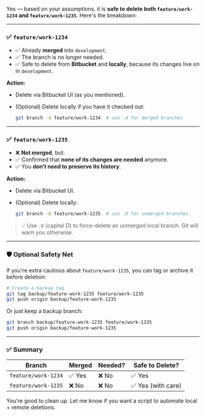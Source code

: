 Yes — based on your assumptions, it is **safe to delete both `feature/work-1234` and `feature/work-1235`**. Here's the breakdown:

---

### ✅ `feature/work-1234`

* ✅ Already **merged** into `development`.
* ✅ The branch is no longer needed.
* ✅ Safe to delete from **Bitbucket** and **locally**, because its changes live on in `development`.

**Action:**

* Delete via Bitbucket UI (as you mentioned).
* (Optional) Delete locally if you have it checked out:

  ```bash
  git branch -d feature/work-1234  # use -d for merged branches
  ```

---

### ✅ `feature/work-1235`

* ❌ **Not merged**, but:
* ✅ Confirmed that **none of its changes are needed** anymore.
* ✅ You **don’t need to preserve its history**.

**Action:**

* Delete via Bitbucket UI.
* (Optional) Delete locally:

  ```bash
  git branch -D feature/work-1235  # use -D for unmerged branches
  ```

> 💡 Use `-D` (capital D) to force-delete an unmerged local branch. Git will warn you otherwise.

---

### 🛡️ Optional Safety Net

If you're extra cautious about `feature/work-1235`, you can tag or archive it before deletion:

```bash
# Create a backup tag
git tag backup/feature-work-1235 feature/work-1235
git push origin backup/feature-work-1235
```

Or just keep a backup branch:

```bash
git branch backup/feature-work-1235 feature/work-1235
git push origin backup/feature-work-1235
```

---

### ✅ Summary

| Branch              | Merged | Needed? | Safe to Delete?   |
| ------------------- | ------ | ------- | ----------------- |
| `feature/work-1234` | ✅ Yes  | ❌ No    | ✅ Yes             |
| `feature/work-1235` | ❌ No   | ❌ No    | ✅ Yes (with care) |

You're good to clean up. Let me know if you want a script to automate local + remote deletions.
